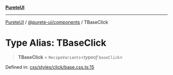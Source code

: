 [**PureteUI**](../../../README.md)

***

[PureteUI](../../../packages.md) / [@purete-ui/components](../README.md) / TBaseClick

# Type Alias: TBaseClick

> **TBaseClick** = `RecipeVariants`\<*typeof* `baseClick`\>

Defined in: [css/styles/click/base.css.ts:15](https://github.com/zerok-cell/PureteUI/blob/main/libs/components/src/css/styles/click/base.css.ts#L15)
